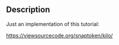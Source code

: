 ## Description

Just an implementation of this tutorial:

https://viewsourcecode.org/snaptoken/kilo/

